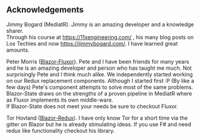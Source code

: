 ## Acknowledgements
Jimmy Bogard (MediatR). Jimmy is an amazing developer and a knowledge sharer.  
Through his course at https://11xengineering.com/ , 
his many blog posts on Los Techies and now https://jimmybogard.com/. 
I have learned great amounts.

Peter Morris ([Blazor-Fluxor](https://github.com/mrpmorris/blazor-fluxor)). Pete and I 
have been friends for many years and he is an amazing developer and person who has taught me much.
Not surprisingly Pete and I think much alike. 
We independently started working on our Redux replacement
components. Although I started first :P (By like a few days)
Pete's component attempts to solve most of the same problems.
Blazor-State draws on the strengths of a proven pipeline in MediatR where as Fluxor 
implements its own middle-ware.  
If Blazor-State does not meet your needs be sure to checkout Fluxor.

Tor Hovland ([Blazor-Redux](https://github.com/torhovland/blazor-redux)).
I have only know Tor for a short time via the gitter on Blazor but he is already stimulating ideas.
If you use F# and need redux like functionality checkout his library.
